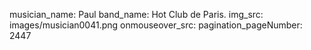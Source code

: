 musician_name: Paul
band_name: Hot Club de Paris.
img_src: images/musician0041.png
onmouseover_src: 
pagination_pageNumber: 2447